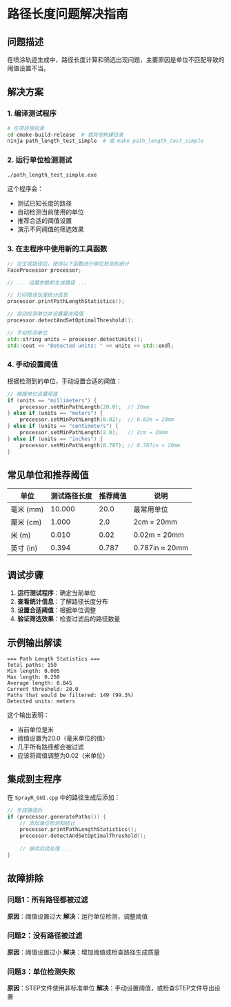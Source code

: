 # 路径长度问题解决指南

## 问题描述
在喷涂轨迹生成中，路径长度计算和筛选出现问题，主要原因是单位不匹配导致的阈值设置不当。

## 解决方案

### 1. 编译测试程序

```bash
# 在项目根目录
cd cmake-build-release  # 或其他构建目录
ninja path_length_test_simple  # 或 make path_length_test_simple
```

### 2. 运行单位检测测试

```bash
./path_length_test_simple.exe
```

这个程序会：
- 测试已知长度的路径
- 自动检测当前使用的单位
- 推荐合适的阈值设置
- 演示不同阈值的筛选效果

### 3. 在主程序中使用新的工具函数

```cpp
// 在生成路径后，使用以下函数进行单位检测和统计
FaceProcessor processor;

// ... 设置参数和生成路径 ...

// 打印路径长度统计信息
processor.printPathLengthStatistics();

// 自动检测单位并设置最优阈值
processor.detectAndSetOptimalThreshold();

// 手动检测单位
std::string units = processor.detectUnits();
std::cout << "Detected units: " << units << std::endl;
```

### 4. 手动设置阈值

根据检测到的单位，手动设置合适的阈值：

```cpp
// 根据单位设置阈值
if (units == "millimeters") {
    processor.setMinPathLength(20.0);  // 20mm
} else if (units == "meters") {
    processor.setMinPathLength(0.02);  // 0.02m = 20mm
} else if (units == "centimeters") {
    processor.setMinPathLength(2.0);   // 2cm = 20mm
} else if (units == "inches") {
    processor.setMinPathLength(0.787); // 0.787in ≈ 20mm
}
```

## 常见单位和推荐阈值

| 单位 | 测试路径长度 | 推荐阈值 | 说明 |
|------|-------------|----------|------|
| 毫米 (mm) | 10.000 | 20.0 | 最常用单位 |
| 厘米 (cm) | 1.000 | 2.0 | 2cm = 20mm |
| 米 (m) | 0.010 | 0.02 | 0.02m = 20mm |
| 英寸 (in) | 0.394 | 0.787 | 0.787in ≈ 20mm |

## 调试步骤

1. **运行测试程序**：确定当前单位
2. **查看统计信息**：了解路径长度分布
3. **设置合适阈值**：根据单位调整
4. **验证筛选效果**：检查过滤后的路径数量

## 示例输出解读

```
=== Path Length Statistics ===
Total paths: 150
Min length: 0.005
Max length: 0.250
Average length: 0.045
Current threshold: 20.0
Paths that would be filtered: 149 (99.3%)
Detected units: meters
```

这个输出表明：
- 当前单位是米
- 阈值设置为20.0（毫米单位的值）
- 几乎所有路径都会被过滤
- 应该将阈值调整为0.02（米单位）

## 集成到主程序

在 `SprayR_GUI.cpp` 中的路径生成后添加：

```cpp
// 生成路径后
if (processor.generatePaths()) {
    // 添加单位检测和统计
    processor.printPathLengthStatistics();
    processor.detectAndSetOptimalThreshold();
    
    // 继续后续处理...
}
```

## 故障排除

### 问题1：所有路径都被过滤
**原因**：阈值设置过大
**解决**：运行单位检测，调整阈值

### 问题2：没有路径被过滤
**原因**：阈值设置过小
**解决**：增加阈值或检查路径生成质量

### 问题3：单位检测失败
**原因**：STEP文件使用非标准单位
**解决**：手动设置阈值，或检查STEP文件导出设置
